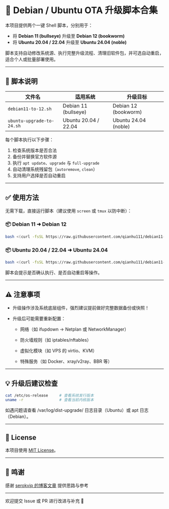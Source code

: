 # 🚀 Debian / Ubuntu OTA 升级脚本合集

本项目提供两个一键 Shell 脚本，分别用于：

- 将 **Debian 11 (bullseye)** 升级至 **Debian 12 (bookworm)**
- 将 **Ubuntu 20.04 / 22.04** 升级至 **Ubuntu 24.04 (noble)**

脚本支持自动修改系统源、执行完整升级流程、清理旧软件包，并可选自动重启，适合个人或批量部署使用。

---

## 📜 脚本说明

| 文件名 | 适用系统 | 升级目标 |
|--------|----------|-----------|
| `debian11-to-12.sh` | Debian 11 (bullseye) | Debian 12 (bookworm) |
| `ubuntu-upgrade-to-24.sh` | Ubuntu 20.04 / 22.04 | Ubuntu 24.04 (noble) |

每个脚本执行以下步骤：

1. 检查系统版本是否合法
2. 备份并替换官方软件源
3. 执行 `apt update`、`upgrade` 与 `full-upgrade`
4. 自动清理系统残留包（`autoremove`, `clean`）
5. 支持用户选择是否自动重启

---

## ✅ 使用方法

无需下载，直接运行脚本（建议使用 `screen` 或 `tmux` 以防中断）：

### 📦 Debian 11 ➜ Debian 12

```bash
bash <(curl -fsSL https://raw.githubusercontent.com/qianhu111/debian11-to-12/main/debian11-to-12.sh)
```

### 📦 Ubuntu 20.04 / 22.04 ➜ Ubuntu 24.04

```bash
bash <(curl -fsSL https://raw.githubusercontent.com/qianhu111/debian11-to-12/main/ubuntu-upgrade-to-24.sh)
```

脚本会提示是否确认执行、是否自动重启等操作。

---

## ⚠️ 注意事项
* 升级操作涉及系统底层组件，强烈建议提前做好完整数据备份或快照！

* 升级后可能需要重新配置：

  * 网络（如 ifupdown → Netplan 或 NetworkManager）

  * 防火墙规则（如 iptables/nftables）

  * 虚拟化模块（如 VPS 的 virtio、KVM）

  * 特殊服务（如 Docker、xray/v2ray、BBR 等）

---

## 💡 升级后建议检查

```bash
cat /etc/os-release     # 查看系统发行版本
uname -r                # 查看当前内核版本
```

如遇问题请查看 /var/log/dist-upgrade/ 日志目录（Ubuntu）或 apt 日志（Debian）。

---

## 📄 License
本项目使用 [MIT License](https://chatgpt.com/c/LICENSE)。

---

## 🤝 鸣谢
感谢 [serokvip 的博客文章](https://blog.serokvip.top/debian-ota) 提供思路与参考

---

欢迎提交 Issue 或 PR 进行改进与补充 🎉
